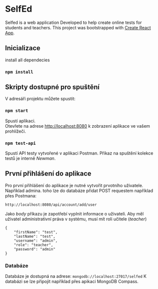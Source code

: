 # SelfEd
Selfed is a web application Developed to help create online tests for students and teachers.
This project was bootstrapped with [Create React App](https://github.com/facebook/create-react-app).
## Inicializace
install all dependecies

### `npm install`


## Skripty dostupné pro spuštění

V adresáři projektu můžete spustit:

### `npm start`

Spustí aplikaci.<br />
Otevřete na adrese [http://localhost:8080](http://localhost:8080) k zobrazení aplikace ve vašem prohlížeči.

### `npm test-api`

Spustí API testy vytvořené v aplikaci Postman. Příkaz na spuštění kolekce testů je interně *Newman*. 


## První přihlášení do aplikace
Pro první přihlášení do aplikace je nutné vytvořit prvotního uživatele. Například admina.
toho lze do databáze přidat POST requestem například přes Postmana: 
```
http://localhost:8080/api/account/add/user
```
Jako *body* příkazu je zapotřebí vyplnit informace o uživateli. Aby měl uživatel administrativní práva v systému, musí mít roli učitele (*teacher*)
```
{
    "firstName": "test",
    "lastName": "test",
    "username": "admin",
    "role": "teacher",
    "password": "admin"
}
```
### Databáze
Databáze je dostupná na adrese: 
`mongodb://localhost:27017/selfed`
K databázi se lze připojit například přes apikaci MongoDB Compass.

